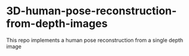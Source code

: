# 3D-human-pose-reconstruction-from-depth-images

This repo implements a human pose reconstruction from a single depth image
